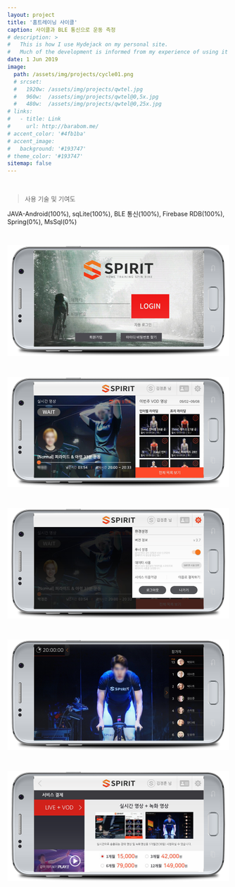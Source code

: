```yaml
---
layout: project
title: '홈트레이닝 사이클'
caption: 사이클과 BLE 통신으로 운동 측정
# description: >
#   This is how I use Hydejack on my personal site. 
#   Much of the development is informed from my experience of using it myself, creating a tight feedback loop.
date: 1 Jun 2019
image: 
  path: /assets/img/projects/cycle01.png
  # srcset: 
  #   1920w: /assets/img/projects/qwtel.jpg
  #   960w:  /assets/img/projects/qwtel@0,5x.jpg
  #   480w:  /assets/img/projects/qwtel@0,25x.jpg
# links:
#   - title: Link
#     url: http://barabom.me/
# accent_color: '#4fb1ba'
# accent_image:
#   background: '#193747'
# theme_color: '#193747'
sitemap: false
---
```


<br>

> 사용 기술 및 기여도

JAVA-Android(100%), sqLite(100%), BLE 통신(100%), Firebase RDB(100%), Spring(0%), MsSql(0%)

<br>

![project barabom](/assets/img/projects/sp01.png)

<br>

![project barabom](/assets/img/projects/sp02.png)

<br>

![project barabom](/assets/img/projects/sp03.png)

<br>

![project barabom](/assets/img/projects/sp04.png)

<br>

![project barabom](/assets/img/projects/sp05.png)
